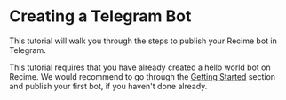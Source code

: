 # Creating a Telegram Bot

This tutorial will walk you through the steps to publish your Recime bot in Telegram. 

This tutorial requires that you have already created a hello world bot on Recime.  We would recommend to go through the [Getting Started](README.md) section and publish your first bot, if you haven't done already.

